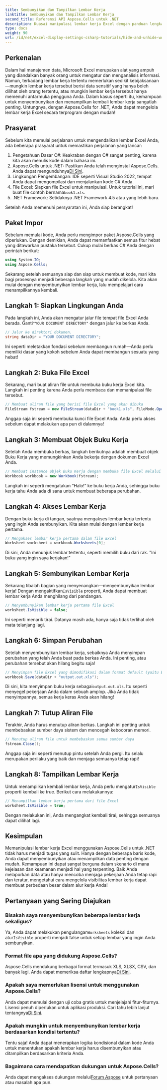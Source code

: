 ```yaml
---
title: Sembunyikan dan Tampilkan Lembar Kerja
linktitle: Sembunyikan dan Tampilkan Lembar Kerja
second_title: Referensi API Aspose.Cells untuk .NET
description: Kuasai manipulasi lembar kerja Excel dengan panduan lengkap untuk menyembunyikan dan menampilkan lembar kerja menggunakan Aspose.Cells untuk .NET. Sederhanakan pengelolaan data Anda.
type: docs
weight: 90
url: /id/net/excel-display-settings-csharp-tutorials/hide-and-unhide-worksheet/
---
```

## Perkenalan

Dalam hal manajemen data, Microsoft Excel merupakan alat yang ampuh yang diandalkan banyak orang untuk mengatur dan menganalisis informasi. Namun, terkadang lembar kerja tertentu memerlukan sedikit kebijaksanaan—mungkin lembar kerja tersebut berisi data sensitif yang hanya boleh dilihat oleh orang tertentu, atau mungkin lembar kerja tersebut hanya memenuhi antarmuka pengguna Anda. Dalam kasus seperti itu, kemampuan untuk menyembunyikan dan menampilkan kembali lembar kerja sangatlah penting. Untungnya, dengan Aspose.Cells for .NET, Anda dapat mengelola lembar kerja Excel secara terprogram dengan mudah! 

## Prasyarat

Sebelum kita memulai perjalanan untuk mengendalikan lembar Excel Anda, ada beberapa prasyarat untuk memastikan perjalanan yang lancar:

1. Pengetahuan Dasar C#: Keakraban dengan C# sangat penting, karena kita akan menulis kode dalam bahasa ini.
2.  Aspose.Cells untuk .NET: Pastikan Anda telah menginstal Aspose.Cells. Anda dapat mengunduhnya[Di Sini](https://releases.aspose.com/cells/net/).
3. Lingkungan Pengembangan: IDE seperti Visual Studio 2022, tempat Anda dapat mengompilasi dan menjalankan kode C# Anda.
4.  File Excel: Siapkan file Excel untuk manipulasi. Untuk tutorial ini, mari buat file contoh bernama`book1.xls`.
5. .NET Framework: Setidaknya .NET Framework 4.5 atau yang lebih baru.

Setelah Anda memenuhi persyaratan ini, Anda siap berangkat!

## Paket Impor

Sebelum memulai kode, Anda perlu mengimpor paket Aspose.Cells yang diperlukan. Dengan demikian, Anda dapat memanfaatkan semua fitur hebat yang ditawarkan pustaka tersebut. Cukup mulai berkas C# Anda dengan perintah berikut:

```csharp
using System.IO;
using Aspose.Cells;
```

Sekarang setelah semuanya siap dan siap untuk membuat kode, mari kita bagi prosesnya menjadi beberapa langkah yang mudah dikelola. Kita akan mulai dengan menyembunyikan lembar kerja, lalu mempelajari cara menampilkannya kembali.

## Langkah 1: Siapkan Lingkungan Anda

 Pada langkah ini, Anda akan mengatur jalur file tempat file Excel Anda berada. Ganti`"YOUR DOCUMENT DIRECTORY"` dengan jalur ke berkas Anda.

```csharp
// Jalur ke direktori dokumen.
string dataDir = "YOUR DOCUMENT DIRECTORY";
```

Ini seperti meletakkan fondasi sebelum membangun rumah—Anda perlu memiliki dasar yang kokoh sebelum Anda dapat membangun sesuatu yang hebat!

## Langkah 2: Buka File Excel

Sekarang, mari buat aliran file untuk membuka buku kerja Excel kita. Langkah ini penting karena Anda perlu membaca dan memanipulasi file tersebut.

```csharp
// Membuat aliran file yang berisi file Excel yang akan dibuka
FileStream fstream = new FileStream(dataDir + "book1.xls", FileMode.Open);
```

Anggap saja ini seperti membuka kunci file Excel Anda. Anda perlu akses sebelum dapat melakukan apa pun di dalamnya!

## Langkah 3: Membuat Objek Buku Kerja

Setelah Anda membuka berkas, langkah berikutnya adalah membuat objek Buku Kerja yang memungkinkan Anda bekerja dengan dokumen Excel Anda.

```csharp
// Membuat instance objek Buku Kerja dengan membuka file Excel melalui aliran file
Workbook workbook = new Workbook(fstream);
```

Langkah ini seperti mengatakan “Halo!” ke buku kerja Anda, sehingga buku kerja tahu Anda ada di sana untuk membuat beberapa perubahan.

## Langkah 4: Akses Lembar Kerja

Dengan buku kerja di tangan, saatnya mengakses lembar kerja tertentu yang ingin Anda sembunyikan. Kita akan mulai dengan lembar kerja pertama.

```csharp
// Mengakses lembar kerja pertama dalam file Excel
Worksheet worksheet = workbook.Worksheets[0];
```

Di sini, Anda menunjuk lembar tertentu, seperti memilih buku dari rak. "Ini buku yang ingin saya kerjakan!"

## Langkah 5: Sembunyikan Lembar Kerja

 Sekarang tibalah bagian yang menyenangkan—menyembunyikan lembar kerja! Dengan mengaktifkan`IsVisible` properti, Anda dapat membuat lembar kerja Anda menghilang dari pandangan.

```csharp
// Menyembunyikan lembar kerja pertama file Excel
worksheet.IsVisible = false;
```

Ini seperti menarik tirai. Datanya masih ada, hanya saja tidak terlihat oleh mata telanjang lagi.

## Langkah 6: Simpan Perubahan

Setelah menyembunyikan lembar kerja, sebaiknya Anda menyimpan perubahan yang telah Anda buat pada berkas Anda. Ini penting, atau perubahan tersebut akan hilang begitu saja!

```csharp
// Menyimpan file Excel yang dimodifikasi dalam format default (yaitu Excel 2003)
workbook.Save(dataDir + "output.out.xls");
```

Di sini, kita menyimpan buku kerja sebagai`output.out.xls`. Itu seperti menyegel pekerjaan Anda dalam sebuah amplop. Jika Anda tidak menyimpannya, semua kerja keras Anda akan hilang!

## Langkah 7: Tutup Aliran File

Terakhir, Anda harus menutup aliran berkas. Langkah ini penting untuk membebaskan sumber daya sistem dan mencegah kebocoran memori.

```csharp
// Menutup aliran file untuk membebaskan semua sumber daya
fstream.Close();
```

Anggap saja ini seperti menutup pintu setelah Anda pergi. Itu selalu merupakan perilaku yang baik dan menjaga semuanya tetap rapi!

## Langkah 8: Tampilkan Lembar Kerja

 Untuk menampilkan kembali lembar kerja, Anda perlu mengatur`IsVisible` properti kembali ke true. Berikut cara melakukannya:

```csharp
// Menampilkan lembar kerja pertama dari file Excel
worksheet.IsVisible = true;
```

Dengan melakukan ini, Anda mengangkat kembali tirai, sehingga semuanya dapat dilihat lagi.

## Kesimpulan

Memanipulasi lembar kerja Excel menggunakan Aspose.Cells untuk .NET tidak harus menjadi tugas yang sulit. Hanya dengan beberapa baris kode, Anda dapat menyembunyikan atau menampilkan data penting dengan mudah. Kemampuan ini dapat sangat berguna dalam skenario di mana kejelasan dan keamanan menjadi hal yang terpenting. Baik Anda melaporkan data atau hanya mencoba menjaga pekerjaan Anda tetap rapi dan teratur, mengetahui cara mengelola visibilitas lembar kerja dapat membuat perbedaan besar dalam alur kerja Anda!

## Pertanyaan yang Sering Diajukan

### Bisakah saya menyembunyikan beberapa lembar kerja sekaligus?
 Ya, Anda dapat melakukan pengulangan`Worksheets` koleksi dan atur`IsVisible` properti menjadi false untuk setiap lembar yang ingin Anda sembunyikan.

### Format file apa yang didukung Aspose.Cells?
 Aspose.Cells mendukung berbagai format termasuk XLS, XLSX, CSV, dan banyak lagi. Anda dapat memeriksa daftar lengkapnya[Di Sini](https://reference.aspose.com/cells/net/).

### Apakah saya memerlukan lisensi untuk menggunakan Aspose.Cells?
 Anda dapat memulai dengan uji coba gratis untuk menjelajahi fitur-fiturnya. Lisensi penuh diperlukan untuk aplikasi produksi. Cari tahu lebih lanjut tentangnya[Di Sini](https://purchase.aspose.com/buy).

### Apakah mungkin untuk menyembunyikan lembar kerja berdasarkan kondisi tertentu?
Tentu saja! Anda dapat menerapkan logika kondisional dalam kode Anda untuk menentukan apakah lembar kerja harus disembunyikan atau ditampilkan berdasarkan kriteria Anda.

### Bagaimana cara mendapatkan dukungan untuk Aspose.Cells?
 Anda dapat mengakses dukungan melalui[Forum Aspose](https://forum.aspose.com/c/cells/9) untuk pertanyaan atau masalah apa pun.